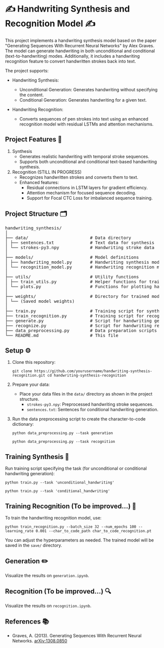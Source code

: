 # :writing_hand: Handwriting Synthesis and Recognition Model :writing_hand:

This project implements a handwriting synthesis model based on the paper "Generating Sequences With Recurrent Neural Networks" by Alex Graves. The model can generate handwriting in both unconditional and conditional (text-to-handwriting) modes. Additionally, it includes a handwriting recognition feature to convert handwritten strokes back into text.

The project supports:
- Handwriting Synthesis:
    - Unconditional Generation: Generates handwriting without specifying the content.
    - Conditional Generation: Generates handwriting for a given text.

- Handwriting Recognition:
    - Converts sequences of pen strokes into text using an enhanced recognition model with residual LSTMs and attention mechanisms.

## Project Features :dart:
1. Synthesis
    - Generates realistic handwriting with temporal stroke sequences.
    - Supports both unconditional and conditional text-based handwriting synthesis.
2. Recognition (STILL IN PROGRESS)
    - Recognizes handwritten strokes and converts them to text.
    - Enhanced features:
        - Residual connections in LSTM layers for gradient efficiency.
        - Attention mechanism for focused sequence decoding.
        - Support for Focal CTC Loss for imbalanced sequence training.

## Project Structure :card_index_dividers:

<pre>
handwriting_synthesis/
│ 
├── data/                        # Data directory
│ ├── sentences.txt              # Text data for synthesis
│ └── strokes-py3.npy            # Handwriting stroke data
│ 
├── models/                      # Model definitions
│ ├── handwriting_model.py       # Handwriting synthesis model
│ └── recognition_model.py       # Handwriting recognition model
│ 
├── utils/                       # Utility functions
│ ├── train_utils.py             # Helper functions for training and evaluation
│ └── plots.py                   # Functions for plotting handwriting
│ 
├── weights/                     # Directory for trained model weights
│ └── (Saved model weights)      
│ 
├── train.py                     # Training script for synthesis
├── train_recognition.py         # Training script for recognition
├── generate.py                  # Script for handwriting generation
├── recognize.py                 # Script for handwriting recognition
├── data_preprocessing.py        # Data preparation scripts
└── README.md                    # This file
</pre>

## Setup :gear:

1. Clone this repository:

    ```
    git clone https://github.com/yourusername/handwriting-synthesis-recognition.git cd handwriting-synthesis-recognition
    ```

2. Prepare your data:

    - Place your data files in the `data/` directory as shown in the project structure.
        - `strokes-py3.npy`: Preprocessed handwriting stroke sequences.
        - `sentences.txt`: Sentences for conditional handwriting generation.

3. Run the data preprocessing script to create the character-to-code dictionary:

    ```
    python data_preprocessing.py --task generation
    ```
    ```
    python data_preprocessing.py --task recognition
    ```

## Training Synthesis :runner:

Run training script specifying the task (for unconditional or conditional handwriting generation):

```
python train.py --task 'unconditional_handwriting'
```
```
python train.py --task 'conditional_handwriting'
```

## Training Recognition (To be improved...) :runner:

To train the handwriting recognition model, use:
```
python train_recognition.py --batch_size 32 --num_epochs 100 --learning_rate 0.001 --char_to_code_path char_to_code_recognition.pt 
```

You can adjust the hyperparameters as needed. The trained model will be saved in the `save/` directory.

## Generation :pencil2:

Visualize the results on `generation.ipynb`.

## Recognition (To be improved...) :mag:

Visualize the results on `recognition.ipynb`.


## References :books:

- Graves, A. (2013). Generating Sequences With Recurrent Neural Networks. [arXiv:1308.0850](https://arxiv.org/abs/1308.0850)
